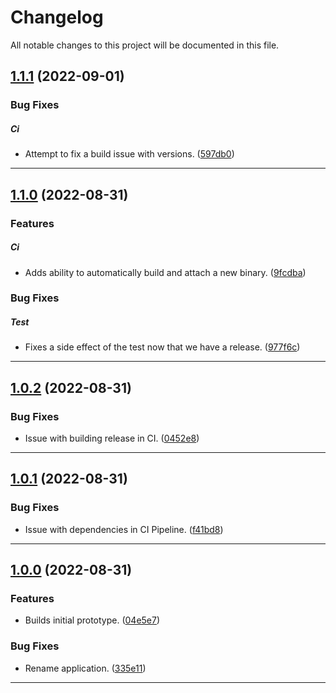 <!--- BEGIN HEADER -->
# Changelog

All notable changes to this project will be documented in this file.
<!--- END HEADER -->

## [1.1.1](https://github.com/jaymeh/conventional-changelog-parser/compare/v1.1.0...v1.1.1) (2022-09-01)

### Bug Fixes


##### Ci

* Attempt to fix a build issue with versions. ([597db0](https://github.com/jaymeh/conventional-changelog-parser/commit/597db0d120565635349a4eec325f0d56bd8b8a02))


---

## [1.1.0](https://github.com/jaymeh/conventional-changelog-parser/compare/v1.0.2...v1.1.0) (2022-08-31)

### Features


##### Ci

* Adds ability to automatically build and attach a new binary. ([9fcdba](https://github.com/jaymeh/conventional-changelog-parser/commit/9fcdba788d65868401577041d6697c181bb1a49e))

### Bug Fixes


##### Test

* Fixes a side effect of the test now that we have a release. ([977f6c](https://github.com/jaymeh/conventional-changelog-parser/commit/977f6ce476382237f9e6af31fe685afdc6cb2c8f))


---

## [1.0.2](https://github.com/jaymeh/conventional-changelog-parser/compare/v1.0.1...v1.0.2) (2022-08-31)

### Bug Fixes

* Issue with building release in CI. ([0452e8](https://github.com/jaymeh/conventional-changelog-parser/commit/0452e8852b81a8c15c6be4cd83097e4e1a475f1d))


---

## [1.0.1](https://github.com/jaymeh/conventional-changelog-parser/compare/v1.0.0...v1.0.1) (2022-08-31)

### Bug Fixes

* Issue with dependencies in CI Pipeline. ([f41bd8](https://github.com/jaymeh/conventional-changelog-parser/commit/f41bd8c91618ee6748a83cf4f6503eb35787658a))


---

## [1.0.0](https://github.com/jaymeh/conventional-changelog-parser/compare/d34139d7e47f8f8c146019dc102a377cc5e097ac...v1.0.0) (2022-08-31)

### Features

* Builds initial prototype. ([04e5e7](https://github.com/jaymeh/conventional-changelog-parser/commit/04e5e74e0953c36a0b47afd63777997768deb2d9))

### Bug Fixes

* Rename application. ([335e11](https://github.com/jaymeh/conventional-changelog-parser/commit/335e11a1c28c8ff3087a28f2f4a0a9d77598d040))


---

